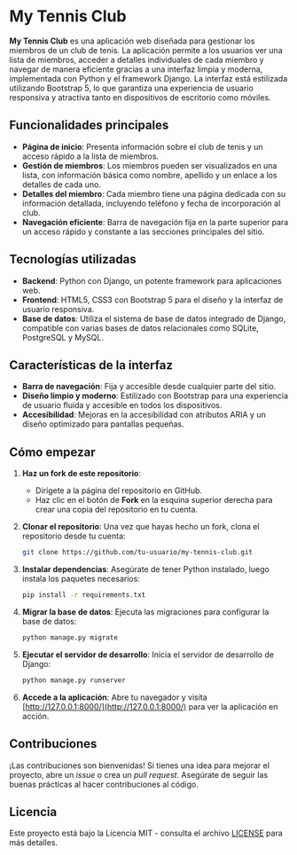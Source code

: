 # My Tennis Club

**My Tennis Club** es una aplicación web diseñada para gestionar los miembros de un club de tenis. La aplicación permite a los usuarios ver una lista de miembros, acceder a detalles individuales de cada miembro y navegar de manera eficiente gracias a una interfaz limpia y moderna, implementada con Python y el framework Django. La interfaz está estilizada utilizando Bootstrap 5, lo que garantiza una experiencia de usuario responsiva y atractiva tanto en dispositivos de escritorio como móviles.

## Funcionalidades principales

- **Página de inicio**: Presenta información sobre el club de tenis y un acceso rápido a la lista de miembros.
- **Gestión de miembros**: Los miembros pueden ser visualizados en una lista, con información básica como nombre, apellido y un enlace a los detalles de cada uno.
- **Detalles del miembro**: Cada miembro tiene una página dedicada con su información detallada, incluyendo teléfono y fecha de incorporación al club.
- **Navegación eficiente**: Barra de navegación fija en la parte superior para un acceso rápido y constante a las secciones principales del sitio.

## Tecnologías utilizadas

- **Backend**: Python con Django, un potente framework para aplicaciones web.
- **Frontend**: HTML5, CSS3 con Bootstrap 5 para el diseño y la interfaz de usuario responsiva.
- **Base de datos**: Utiliza el sistema de base de datos integrado de Django, compatible con varias bases de datos relacionales como SQLite, PostgreSQL y MySQL.
  
## Características de la interfaz

- **Barra de navegación**: Fija y accesible desde cualquier parte del sitio.
- **Diseño limpio y moderno**: Estilizado con Bootstrap para una experiencia de usuario fluida y accesible en todos los dispositivos.
- **Accesibilidad**: Mejoras en la accesibilidad con atributos ARIA y un diseño optimizado para pantallas pequeñas.

## Cómo empezar

1. **Haz un fork de este repositorio**:
    - Dirígete a la página del repositorio en GitHub.
    - Haz clic en el botón de **Fork** en la esquina superior derecha para crear una copia del repositorio en tu cuenta.

2. **Clonar el repositorio**:
    Una vez que hayas hecho un fork, clona el repositorio desde tu cuenta:
    ```bash
    git clone https://github.com/tu-usuario/my-tennis-club.git
    ```

3. **Instalar dependencias**:
    Asegúrate de tener Python instalado, luego instala los paquetes necesarios:
    ```bash
    pip install -r requirements.txt
    ```

4. **Migrar la base de datos**:
    Ejecuta las migraciones para configurar la base de datos:
    ```bash
    python manage.py migrate
    ```

5. **Ejecutar el servidor de desarrollo**:
    Inicia el servidor de desarrollo de Django:
    ```bash
    python manage.py runserver
    ```

6. **Accede a la aplicación**:
    Abre tu navegador y visita [http://127.0.0.1:8000/](http://127.0.0.1:8000/) para ver la aplicación en acción.


## Contribuciones

¡Las contribuciones son bienvenidas! Si tienes una idea para mejorar el proyecto, abre un *issue* o crea un *pull request*. Asegúrate de seguir las buenas prácticas al hacer contribuciones al código.

## Licencia

Este proyecto está bajo la Licencia MIT - consulta el archivo [LICENSE](LICENSE) para más detalles.
